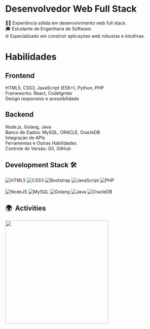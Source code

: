 <h1><b>Desenvolvedor Web Full Stack</b></h1>

👨‍💻 Experiência sólida em desenvolvimento web full stack.<br>
🎓 Estudante de Engenharia de Software.<br>
🌐 Especializado em construir aplicações web robustas e intuitivas.<br>
<h1>Habilidades</h1>
<h2>Frontend</h2>
HTML5, CSS3, JavaScript (ES6+), Python, PHP<br>
Frameworks: React, CodeIgniter<br>
Design responsivo e acessibilidade<br>
<h2>Backend</h2>
Node.js, Golang, Java<br>
Banco de Dados: MySQL, ORACLE, OracleDB<br>
Integração de APIs<br>
Ferramentas e Outras Habilidades<br>
Controle de Versão: Git, GitHub

## Development Stack 🛠️
<div style="display: inline-block;">
    <img align="center" src="https://img.shields.io/badge/HTML5-E34F26?style=for-the-badge&logo=html5&logoColor=white"
        alt="HTML5">
    <img align="center" src="https://img.shields.io/badge/CSS3-1572B6?style=for-the-badge&logo=css3&logoColor=white"
        alt="CSS3">
    <img align="center" src="https://img.shields.io/badge/Bootstrap-563D7C?style=for-the-badge&logo=bootstrap&logoColor=white"
        alt="Bootstrap">
    <img align="center" src="https://img.shields.io/badge/JavaScript-F7DF1E?style=for-the-badge&logo=javascript&logoColor=black"
        alt="JavaScript">
    <img align="center" src="https://img.shields.io/badge/PHP-777BB4?style=for-the-badge&logo=php&logoColor=white"
        alt="PHP"><br><br>
    <img align="center" src="https://img.shields.io/badge/Node.js-43853D?style=for-the-badge&logo=node.js&logoColor=white"
        alt="NodeJS">
    <img align="center" src="https://img.shields.io/badge/MySQL-005C84?style=for-the-badge&logo=mysql&logoColor=white"
        alt="MySQL">
    <img align="center" src="https://img.shields.io/badge/Go-00ADD8?style=for-the-badge&logo=go&logoColor=white"
        alt="Golang">
    <img align="center" src="https://img.shields.io/badge/Java-007396?style=for-the-badge&logo=java&logoColor=white"
        alt="Java">
    <img align="center" src="https://img.shields.io/badge/Oracle-FF0000?style=for-the-badge&logo=oracle&logoColor=white"
        alt="OracleDB">
</div>

## 🌍 &nbsp;Activities
<p align="left">
      <img width=325  src="https://github-readme-stats.vercel.app/api/top-langs/?username=lvwerner&hide=c%23,powershell,Mathematica,Ruby,Objective-C,Objective-C%2b%2b,Cuda&title_color=61dafb&text_color=ffffff&icon_color=61dafb&bg_color=20232a&langs_count=8&layout=compact&border_color=61dafb&hide_border=true" />
</p>
